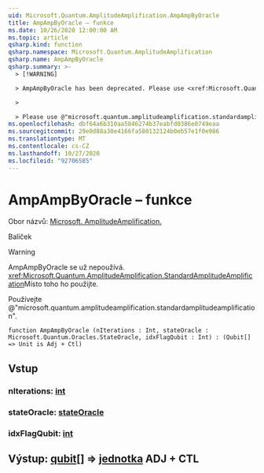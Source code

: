 ```yaml
---
uid: Microsoft.Quantum.AmplitudeAmplification.AmpAmpByOracle
title: AmpAmpByOracle – funkce
ms.date: 10/26/2020 12:00:00 AM
ms.topic: article
qsharp.kind: function
qsharp.namespace: Microsoft.Quantum.AmplitudeAmplification
qsharp.name: AmpAmpByOracle
qsharp.summary: >-
  > [!WARNING]

  > AmpAmpByOracle has been deprecated. Please use <xref:Microsoft.Quantum.AmplitudeAmplification.StandardAmplitudeAmplification> instead.

  >

  > Please use @"microsoft.quantum.amplitudeamplification.standardamplitudeamplification".
ms.openlocfilehash: dbf64a6b310aa5846274b37eabfd0386e0749eaa
ms.sourcegitcommit: 29e0d88a30e4166fa580132124b0eb57e1f0e986
ms.translationtype: MT
ms.contentlocale: cs-CZ
ms.lasthandoff: 10/27/2020
ms.locfileid: "92706585"
---
```

# <a name="ampampbyoracle-function"></a>AmpAmpByOracle – funkce

Obor názvů: [Microsoft. AmplitudeAmplification.](xref:Microsoft.Quantum.AmplitudeAmplification)

Balíček [](https://nuget.org/packages/)


> [!WARNING]
> AmpAmpByOracle se už nepoužívá. <xref:Microsoft.Quantum.AmplitudeAmplification.StandardAmplitudeAmplification>Místo toho ho použijte.
>
> Používejte @"microsoft.quantum.amplitudeamplification.standardamplitudeamplification".



```qsharp
function AmpAmpByOracle (nIterations : Int, stateOracle : Microsoft.Quantum.Oracles.StateOracle, idxFlagQubit : Int) : (Qubit[] => Unit is Adj + Ctl)
```


## <a name="input"></a>Vstup

### <a name="niterations--int"></a>nIterations: [int](xref:microsoft.quantum.lang-ref.int)




### <a name="stateoracle--stateoracle"></a>stateOracle: [stateOracle](xref:Microsoft.Quantum.Oracles.StateOracle)




### <a name="idxflagqubit--int"></a>idxFlagQubit: [int](xref:microsoft.quantum.lang-ref.int)





## <a name="output--qubit--unit-adj--ctl"></a>Výstup: [qubit](xref:microsoft.quantum.lang-ref.qubit)[] => [jednotka](xref:microsoft.quantum.lang-ref.unit) ADJ + CTL

